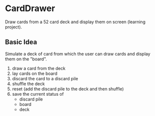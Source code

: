 # CardDrawer
Draw cards from a 52 card deck and display them on screen (learning project).

## Basic Idea
Simulate a deck of card from which the user can draw cards and display them on the "board".

1. draw a card from the deck
2. lay cards on the board
3. discard the card to a discard pile
4. shuffle the deck
5. reset (add the discard pile to the deck and then shuffle)
6. save the current status of
	- discard pile
	- board
	- deck